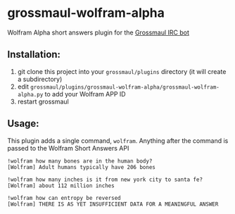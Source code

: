 # grossmaul-wolfram-alpha
Wolfram Alpha short answers plugin for the [Grossmaul IRC bot](https://github.com/JordanMatuschka/grossmaul)

## Installation:
1) git clone this project into your `grossmaul/plugins` directory (it will create a subdirectory)
2) edit `grossmaul/plugins/grossmaul-wolfram-alpha/grossmaul-wolfram-alpha.py` to add your Wolfram APP ID
3) restart grossmaul

## Usage:
This plugin adds a single command, `wolfram`. Anything after the command is passed to the Wolfram Short Answers API

```
!wolfram how many bones are in the human body?
[Wolfram] Adult humans typically have 206 bones

!wolfram how many inches is it from new york city to santa fe?
[Wolfram] about 112 million inches

!wolfram how can entropy be reversed
[Wolfram] THERE IS AS YET INSUFFICIENT DATA FOR A MEANINGFUL ANSWER
```
